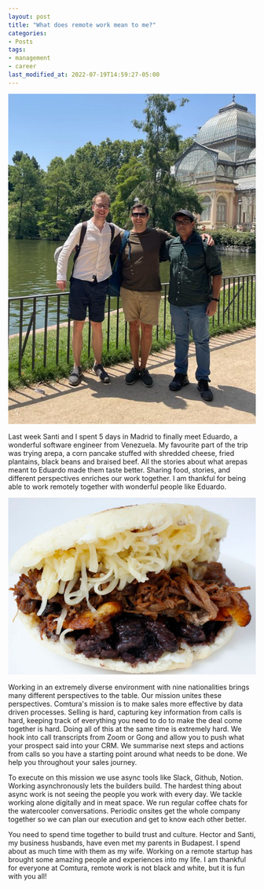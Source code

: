 ```yaml
---
layout: post
title: "What does remote work mean to me?"
categories:
- Posts
tags:
- management
- career
last_modified_at: 2022-07-19T14:59:27-05:00
---
```


![Hanging out in Madrid](/assets/madrid.png)

Last week Santi and I spent 5 days in Madrid to finally meet Eduardo, a wonderful software engineer from Venezuela. My favourite part of the trip was trying arepa, a corn pancake stuffed with shredded cheese, fried plantains, black beans and braised beef. All the stories about what arepas meant to Eduardo made them taste better. Sharing food, stories, and different perspectives enriches our work together. I am thankful for being able to work remotely together with wonderful people like Eduardo.

![Arepa](/assets/Arepa_de_pabellon.jpg)

Working in an extremely diverse environment with nine nationalities brings many different perspectives to the table. Our mission unites these perspectives. Comtura's mission is to make sales more effective by data driven processes. Selling is hard, capturing key information from calls is hard, keeping track of everything you need to do to make the deal come together is hard. Doing all of this at the same time is extremely hard. We hook into call transcripts from Zoom or Gong and allow you to push what your prospect said into your CRM. We summarise next steps and actions from calls so you have a starting point around what needs to be done. We help you throughout your sales journey.

To execute on this mission we use async tools like Slack, Github, Notion. Working asynchronously lets the builders build. The hardest thing about async work is not seeing the people you work with every day. We tackle working alone digitally and in meat space. We run regular coffee chats for the watercooler conversations. Periodic onsites get the whole company together so we can plan our execution and get to know each other better. 

You need to spend time together to build trust and culture. Hector and Santi, my business husbands, have even met my parents in Budapest. I spend about as much time with them as my wife. Working on a remote startup has brought some amazing people and experiences into my life. I am thankful for everyone at Comtura, remote work is not black and white, but it is fun with you all!
